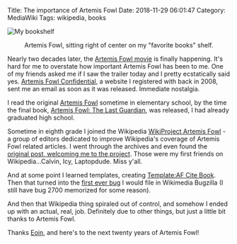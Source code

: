 Title: The importance of Artemis Fowl
Date: 2018-11-29 06:01:47
Category: MediaWiki
Tags: wikipedia, books

![My bookshelf]({filename}/images/artemis.jpg)
<center>Artemis Fowl, sitting right of center on my "favorite books" shelf.</center>

Nearly two decades later, the [Artemis Fowl movie](https://www.youtube.com/watch?v=wXlBep9uFjI) is finally happening. It's hard for me to overstate how important Artemis Fowl has been to me. One of my friends asked me if I saw the trailer today and I pretty ecstatically said yes. [Artemis Fowl Confidential](https://www.artemis-fowl.com/), a website I registered with back in 2008, sent me an email as soon as it was released. Immediate nostalgia.

I read the original [Artemis Fowl](https://en.wikipedia.org/wiki/Artemis_Fowl_(novel)) sometime in elementary school, by the time the final book, [Artemis Fowl: The Last Guardian](https://en.wikipedia.org/wiki/Artemis_Fowl:_The_Last_Guardian), was released, I had already graduated high school.

Sometime in eighth grade I joined the Wikipedia [WikiProject Artemis Fowl](https://en.wikipedia.org/wiki/Wikipedia:WikiProject_Artemis_Fowl) - a group of editors dedicated to improve Wikipedia's coverage of Artemis Fowl related articles. I went through the archives and even found the [original post, welcoming me to the project](https://en.wikipedia.org/wiki/Wikipedia_talk:WikiProject_Artemis_Fowl/Archive#Election). Those were my first friends on Wikipedia...Calvin, Icy, Laptopdude. Miss y'all.

And at some point I learned templates, creating [Template:AF Cite Book](https://en.wikipedia.org/wiki/Template:AF_Cite_Book). Then that turned into the [first ever bug](https://static-bugzilla.wikimedia.org/show_bug.cgi?id=14550) I would file in Wikimedia Bugzilla (I still have bug 2700 memorized for some reason).

And then that Wikipedia thing spiraled out of control, and somehow I ended up with an actual, real, job. Definitely due to other things, but just a little bit thanks to Artemis Fowl.

Thanks [Eoin](https://en.wikipedia.org/wiki/Eoin_Colfer), and here's to the next twenty years of Artemis Fowl!
